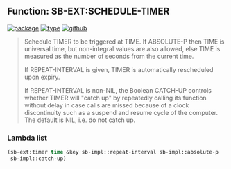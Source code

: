 ## Function: SB-EXT:SCHEDULE-TIMER
[![package](https://img.shields.io/badge/Package-SB--EXT-5f9ea0.svg?style=social&colorA=999999)](../) [![type](https://img.shields.io/badge/Type-Function-5f9ea0.svg?style=social&colorA=999999)](../#function) [![github](https://img.shields.io/badge/GitHub-View_the_source-5f9ea0.svg?style=social&colorA=999999&logo=github)](https://github.com/sbcl/sbcl/blob/master/src/code/timer.lisp/) 

> Schedule TIMER to be triggered at TIME. If ABSOLUTE-P then TIME is
> universal time, but non-integral values are also allowed, else TIME is
> measured as the number of seconds from the current time.
> 
> If REPEAT-INTERVAL is given, TIMER is automatically rescheduled upon
> expiry.
> 
> If REPEAT-INTERVAL is non-NIL, the Boolean CATCH-UP controls whether
> TIMER will "catch up" by repeatedly calling its function without
> delay in case calls are missed because of a clock discontinuity such
> as a suspend and resume cycle of the computer. The default is NIL,
> i.e. do not catch up.

### Lambda list
```cl
(sb-ext:timer time &key sb-impl::repeat-interval sb-impl::absolute-p
 sb-impl::catch-up)
```
